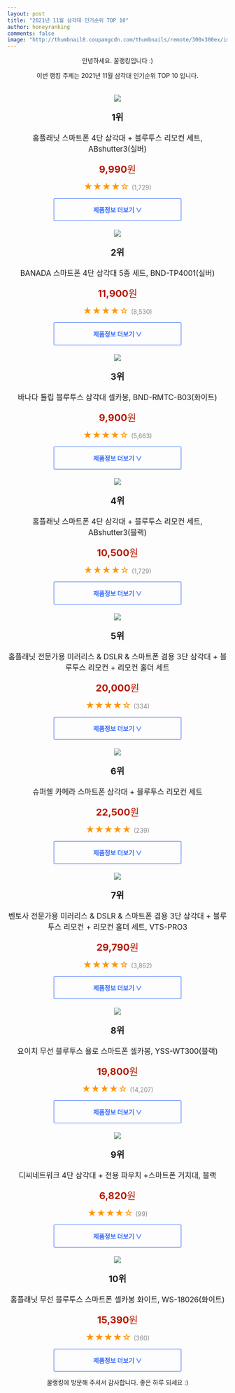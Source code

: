 ```yaml
--- 
layout: post 
title: "2021년 11월 삼각대 인기순위 TOP 10" 
author: honeyranking 
comments: false 
image: "http://thumbnail8.coupangcdn.com/thumbnails/remote/300x300ex/image/retail/images/17530544760786-9a33465a-7471-4649-99ed-42795d18d82f.jpg" 
--- 
```

<p style="text-align: center;">안녕하세요. 꿀랭킹입니다 :)</p> <p style="text-align: center;">이번 랭킹 주제는 2021년 11월 삼각대 인기순위 TOP 10 입니다.</p><center><img src="http://thumbnail8.coupangcdn.com/thumbnails/remote/300x300ex/image/retail/images/17530544760786-9a33465a-7471-4649-99ed-42795d18d82f.jpg" style="margin-top:20px" /></center> <p style="text-align: center; font-size: 20px"><b>1위</b></p> <p style="text-align: center; font-size: 17px">홈플래닛 스마트폰 4단 삼각대 + 블루투스 리모컨 세트, ABshutter3(실버)</p> <p style="text-align: center;"><span style="color: #b61800; font-size: 22px;"><b>9,990</b>원</span></p> <p style="text-align: center;"><span style="color: #ff9600; font-size: 20px;">★★★★☆ </span><span style="color: #878787;">(1,729)</span></p> <center><a href="https://link.coupang.com/a/g8Myt"> <div style="font-size: 14px; display: inline-block; padding: 15px 90px; color: #346aff; border-radius: 2px; border: 1px solid #346aff; cursor: pointer;"><b>제품정보 더보기 &or;</b></div> </a></center><center><img src="http://thumbnail8.coupangcdn.com/thumbnails/remote/300x300ex/image/vendor_inventory/d890/45a8e01bec58a9fe6ef7352ff48fb669bc981cc10d3fac9df49110046267.jpg" style="margin-top:20px" /></center> <p style="text-align: center; font-size: 20px"><b>2위</b></p> <p style="text-align: center; font-size: 17px">BANADA 스마트폰 4단 삼각대 5종 세트, BND-TP4001(실버)</p> <p style="text-align: center;"><span style="color: #b61800; font-size: 22px;"><b>11,900</b>원</span></p> <p style="text-align: center;"><span style="color: #ff9600; font-size: 20px;">★★★★☆ </span><span style="color: #878787;">(8,530)</span></p> <center><a href="https://link.coupang.com/a/g8Myv"> <div style="font-size: 14px; display: inline-block; padding: 15px 90px; color: #346aff; border-radius: 2px; border: 1px solid #346aff; cursor: pointer;"><b>제품정보 더보기 &or;</b></div> </a></center><center><img src="http://thumbnail9.coupangcdn.com/thumbnails/remote/300x300ex/image/product/image/vendoritem/2018/07/19/3768595278/6fbb8c06-50a7-4eaf-9d5d-1386933e8b8a.jpg" style="margin-top:20px" /></center> <p style="text-align: center; font-size: 20px"><b>3위</b></p> <p style="text-align: center; font-size: 17px">바나다 튤립 블루투스 삼각대 셀카봉, BND-RMTC-B03(화이트)</p> <p style="text-align: center;"><span style="color: #b61800; font-size: 22px;"><b>9,900</b>원</span></p> <p style="text-align: center;"><span style="color: #ff9600; font-size: 20px;">★★★★☆ </span><span style="color: #878787;">(5,663)</span></p> <center><a href="https://link.coupang.com/a/g8Myw"> <div style="font-size: 14px; display: inline-block; padding: 15px 90px; color: #346aff; border-radius: 2px; border: 1px solid #346aff; cursor: pointer;"><b>제품정보 더보기 &or;</b></div> </a></center><center><img src="http://thumbnail6.coupangcdn.com/thumbnails/remote/300x300ex/image/retail/images/19308341973180-566e1ca4-4828-41d0-b3b9-6ea5a0f3d6ea.jpg" style="margin-top:20px" /></center> <p style="text-align: center; font-size: 20px"><b>4위</b></p> <p style="text-align: center; font-size: 17px">홈플래닛 스마트폰 4단 삼각대 + 블루투스 리모컨 세트, ABshutter3(블랙)</p> <p style="text-align: center;"><span style="color: #b61800; font-size: 22px;"><b>10,500</b>원</span></p> <p style="text-align: center;"><span style="color: #ff9600; font-size: 20px;">★★★★☆ </span><span style="color: #878787;">(1,729)</span></p> <center><a href="https://link.coupang.com/a/g8Myx"> <div style="font-size: 14px; display: inline-block; padding: 15px 90px; color: #346aff; border-radius: 2px; border: 1px solid #346aff; cursor: pointer;"><b>제품정보 더보기 &or;</b></div> </a></center><center><img src="http://thumbnail6.coupangcdn.com/thumbnails/remote/300x300ex/image/retail/images/17471458843916-998a3cad-b11b-482f-b853-902210057802.jpg" style="margin-top:20px" /></center> <p style="text-align: center; font-size: 20px"><b>5위</b></p> <p style="text-align: center; font-size: 17px">홈플래닛 전문가용 미러리스 & DSLR & 스마트폰 겸용 3단 삼각대 + 블루투스 리모컨 + 리모컨 홀더 세트</p> <p style="text-align: center;"><span style="color: #b61800; font-size: 22px;"><b>20,000</b>원</span></p> <p style="text-align: center;"><span style="color: #ff9600; font-size: 20px;">★★★★☆ </span><span style="color: #878787;">(334)</span></p> <center><a href="https://link.coupang.com/a/g8Myy"> <div style="font-size: 14px; display: inline-block; padding: 15px 90px; color: #346aff; border-radius: 2px; border: 1px solid #346aff; cursor: pointer;"><b>제품정보 더보기 &or;</b></div> </a></center><center><img src="http://thumbnail10.coupangcdn.com/thumbnails/remote/300x300ex/image/retail/images/195510380600141-77fdc593-f2ea-4a60-be2e-01d6dd0135b6.jpg" style="margin-top:20px" /></center> <p style="text-align: center; font-size: 20px"><b>6위</b></p> <p style="text-align: center; font-size: 17px">슈퍼쉘 카메라 스마트폰 삼각대 + 블루투스 리모컨 세트</p> <p style="text-align: center;"><span style="color: #b61800; font-size: 22px;"><b>22,500</b>원</span></p> <p style="text-align: center;"><span style="color: #ff9600; font-size: 20px;">★★★★★ </span><span style="color: #878787;">(239)</span></p> <center><a href="https://link.coupang.com/a/g8Myz"> <div style="font-size: 14px; display: inline-block; padding: 15px 90px; color: #346aff; border-radius: 2px; border: 1px solid #346aff; cursor: pointer;"><b>제품정보 더보기 &or;</b></div> </a></center><center><img src="http://thumbnail8.coupangcdn.com/thumbnails/remote/300x300ex/image/retail/images/1464413130405399-f8cc2de4-c1ae-4ded-a0e9-06c7b3d38ace.jpg" style="margin-top:20px" /></center> <p style="text-align: center; font-size: 20px"><b>7위</b></p> <p style="text-align: center; font-size: 17px">벤토사 전문가용 미러리스 & DSLR & 스마트폰 겸용 3단 삼각대 + 블루투스 리모컨 + 리모컨 홀더 세트, VTS-PRO3</p> <p style="text-align: center;"><span style="color: #b61800; font-size: 22px;"><b>29,790</b>원</span></p> <p style="text-align: center;"><span style="color: #ff9600; font-size: 20px;">★★★★☆ </span><span style="color: #878787;">(3,862)</span></p> <center><a href="https://link.coupang.com/a/g8MyB"> <div style="font-size: 14px; display: inline-block; padding: 15px 90px; color: #346aff; border-radius: 2px; border: 1px solid #346aff; cursor: pointer;"><b>제품정보 더보기 &or;</b></div> </a></center><center><img src="http://thumbnail10.coupangcdn.com/thumbnails/remote/300x300ex/image/product/image/vendoritem/2018/10/05/3230243824/0a83eabc-3f00-435b-a263-40220fe10fe4.jpg" style="margin-top:20px" /></center> <p style="text-align: center; font-size: 20px"><b>8위</b></p> <p style="text-align: center; font-size: 17px">요이치 무선 블루투스 욜로 스마트폰 셀카봉, YSS-WT300(블랙)</p> <p style="text-align: center;"><span style="color: #b61800; font-size: 22px;"><b>19,800</b>원</span></p> <p style="text-align: center;"><span style="color: #ff9600; font-size: 20px;">★★★★☆ </span><span style="color: #878787;">(14,207)</span></p> <center><a href="https://link.coupang.com/a/g8MyD"> <div style="font-size: 14px; display: inline-block; padding: 15px 90px; color: #346aff; border-radius: 2px; border: 1px solid #346aff; cursor: pointer;"><b>제품정보 더보기 &or;</b></div> </a></center><center><img src="http://thumbnail8.coupangcdn.com/thumbnails/remote/300x300ex/image/retail/images/1039099787059519-05fd83e0-8de6-44ff-a675-7d2de09d6f41.jpg" style="margin-top:20px" /></center> <p style="text-align: center; font-size: 20px"><b>9위</b></p> <p style="text-align: center; font-size: 17px">디씨네트워크 4단 삼각대 + 전용 파우치 +스마트폰 거치대, 블랙</p> <p style="text-align: center;"><span style="color: #b61800; font-size: 22px;"><b>6,820</b>원</span></p> <p style="text-align: center;"><span style="color: #ff9600; font-size: 20px;">★★★★☆ </span><span style="color: #878787;">(99)</span></p> <center><a href="https://link.coupang.com/a/g8MyE"> <div style="font-size: 14px; display: inline-block; padding: 15px 90px; color: #346aff; border-radius: 2px; border: 1px solid #346aff; cursor: pointer;"><b>제품정보 더보기 &or;</b></div> </a></center><center><img src="http://thumbnail7.coupangcdn.com/thumbnails/remote/300x300ex/image/retail/images/634410473109716-4113d640-2c65-440a-93b5-307ce00b578f.jpg" style="margin-top:20px" /></center> <p style="text-align: center; font-size: 20px"><b>10위</b></p> <p style="text-align: center; font-size: 17px">홈플래닛 무선 블루투스 스마트폰 셀카봉 화이트, WS-18026(화이트)</p> <p style="text-align: center;"><span style="color: #b61800; font-size: 22px;"><b>15,390</b>원</span></p> <p style="text-align: center;"><span style="color: #ff9600; font-size: 20px;">★★★★☆ </span><span style="color: #878787;">(360)</span></p> <center><a href="https://link.coupang.com/a/g8MyF"> <div style="font-size: 14px; display: inline-block; padding: 15px 90px; color: #346aff; border-radius: 2px; border: 1px solid #346aff; cursor: pointer;"><b>제품정보 더보기 &or;</b></div> </a></center> <p style="text-align: center;">꿀랭킹에 방문해 주셔서 감사합니다. 좋은 하루 되세요 :)</p>
